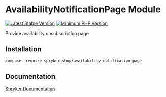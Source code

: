# AvailabilityNotificationPage Module
[![Latest Stable Version](https://poser.pugx.org/spryker-shop/availability-notification-page/v/stable.svg)](https://packagist.org/packages/spryker-shop/availability-notification-page)
[![Minimum PHP Version](https://img.shields.io/badge/php-%3E%3D%208.1-8892BF.svg)](https://php.net/)

Provide availability unsubscription page

## Installation

```
composer require spryker-shop/availability-notification-page
```

## Documentation

[Spryker Documentation](https://docs.spryker.com)
